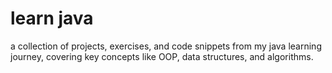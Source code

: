 # learn java

a collection of projects, exercises, and code snippets from my java learning journey, covering key concepts like OOP, data structures, and algorithms.
